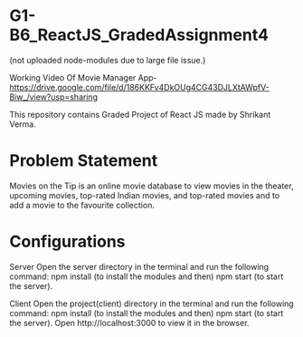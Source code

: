 # G1-B6_ReactJS_GradedAssignment4

(not uploaded node-modules due to large file issue.)

Working Video Of Movie Manager App- 
https://drive.google.com/file/d/186KKFv4DkOUg4CG43DJLXtAWpfV-Biw_/view?usp=sharing

This repository contains Graded Project of React JS made by Shrikant Verma.


# Problem Statement
Movies on the Tip is an online movie database to view movies in the theater, upcoming movies, top-rated Indian movies, and top-rated movies and to add a movie to the favourite collection.

# Configurations
Server
Open the server directory in the terminal and run the following command:
npm install
(to install the modules and then)
npm start
(to start the server).

Client
Open the project(client) directory in the terminal and run the following command: 
npm install
(to install the modules and then)
npm start
(to start the server). Open http://localhost:3000 to view it in the browser.
